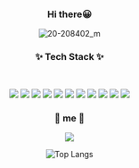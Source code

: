 <div align="center">
  
### Hi there😀  
  
<!-- ![20-208402_m](https://media3.giphy.com/media/63MSL8tQzUI1POrteY/giphy.gif)</br>
![20-208402_m](https://media3.giphy.com/media/emBM8GmvXcNdQEBEoI/giphy.gif?cid=ecf05e47l4r648xjvm0vdm9uqdipkn2iavuxh4p1o0gtbwuh&rid=giphy.gif&ct=g)</br>
![20-208402_m](https://media2.giphy.com/media/8ke9tEXRDIJgY/giphy.gif?cid=ecf05e47zvoixy94v0rs2u9fgcm7ieleivrt3r298q0bog1b&rid=giphy.gif&ct=g)</br>
![20-208402_m](https://media2.giphy.com/media/fx2jvcDYceRDE9BC5s/giphy.gif?cid=ecf05e4701n2v677rncbyn67dysp0somnehfuua4xxc82d9o&rid=giphy.gif&ct=g)</br>
![20-208402_m](https://media1.giphy.com/media/l4FGps2R0jE92cyOY/giphy.gif?cid=ecf05e47wd4agnirxu1uuymdjmtrlxpk7mt711bw1rrhevyx&rid=giphy.gif&ct=g)</br>
![20-208402_m](https://media4.giphy.com/media/xTeWOVI8shjIDTq9Yk/giphy.gif?cid=ecf05e47zi9jrotu82bz1vjpfhbrfmwbprjoh9jaa0v5mw57&rid=giphy.gif&ct=g)</br>
![20-208402_m](https://media0.giphy.com/media/suymzXyDbuEPC/giphy.gif?cid=ecf05e478cembgjy8gf3j47bpn4ikql1xj5px3ovaq0aodp9&rid=giphy.gif&ct=g)</br> -->
![20-208402_m](https://media1.giphy.com/media/4TmLKfeYOuO2c/giphy.gif?cid=ecf05e47cqvuazxyqor3sgk7u66y6v4kwgvihqqs48jy2ft2&rid=giphy.gif&ct=g)</br>

<h3 align="center"><b>✨  Tech Stack ✨</b></h3></br>
<p>
<img src="https://img.shields.io/badge/HTML5-E34F26?style=flat-badge&logo=HTML5&logoColor=white"/></a>
<img src="https://img.shields.io/badge/CSS3-1572B6?style=flat-badge&logo=CSS3&logoColor=white"/></a>  
<img src="https://img.shields.io/badge/JavaScript-F7DF1E?style=flat-badge&logo=JavaScript&logoColor=white"/></a>  
<img src="https://img.shields.io/badge/Python-3776AB?style=flat-badge&logo=Python&logoColor=white"/></a>  
<img src="https://img.shields.io/badge/MySQL-4479A1?style=flat-badge&logo=MySQL&logoColor=white"/></a>   
<img src="https://img.shields.io/badge/Oracle DB-F80000?style=flat-badge&logo=MySQL&logoColor=white"/></a>
<img src="https://img.shields.io/badge/Java-007396?style=flat-badge&logo=Java&logoColor=white"/>
<img src="https://img.shields.io/badge/JSP-007396?style=flat-badge&logo=Java&logoColor=white"/></a>
<img src="https://img.shields.io/badge/C-A8B9CC?style=flat-badge&logo=c&logoColor=white"/></a>
<img src="https://img.shields.io/badge/Photoshop-31A8FF?style=flat-badge&logo=adobephotoshop&logoColor=white"/></a>
 <img src="https://img.shields.io/badge/Android-3DDC84?style=flat-badge&logo=Android&logoColor=white"/><br>
</p>

<h3 align="center">🤍 me 🤍</h3>
<p>
<a href="https://www.instagram.com/seoyeong._.0829/"> <img src="https://img.shields.io/badge/Instagram-E4405F?style=flat-badge&logo=instagram&logoColor=white" /></a>

<!-- [![Hits](https://hits.seeyoufarm.com/api/count/incr/badge.svg?url=https%3A%2F%2Fgithub.com%2Fgjbae1212%2Fhit-counter&count_bg=%23000000&title_bg=%23000000&icon=github.svg&icon_color=%23FFFFFF&title=hits&edge_flat=false)](https://hits.seeyoufarm.com)</br> -->

![Top Langs](https://github-readme-stats.vercel.app/api/top-langs/?username=yeong431&layout=compact&theme=highcontrast)
<!--![Anurag's github stats](https://github-readme-stats.vercel.app/api?username=yeong431&show_icons=true&theme=highcontrast)-->

</div>

<!--
<a href="https://hits.seeyoufarm.com"><img src="https://hits.seeyoufarm.com/api/count/incr/badge.svg?url=https%3A%2F%2Fgithub.com%2Fyeong431%2Fyeong431.git&count_bg=%23F7F14E&title_bg=%231B1717&icon=github.svg&icon_color=%23E7E7E7&title=hits&edge_flat=false"/></a>
-->
<!--
**yeong431/yeong431** is a ✨ _special_ ✨ repository because its `README.md` (this file) appears on your GitHub profi

Here are some ideas to get you started:

- 🔭 I’m currently working on ...
- 🌱 I’m currently learning ...
- 👯 I’m looking to collaborate on ...
- 🤔 I’m looking for help with ...
- 💬 Ask me about ...
- 📫 How to reach me: ...
- 😄 Pronouns: ...
- ⚡ Fun fact: ...
-->
